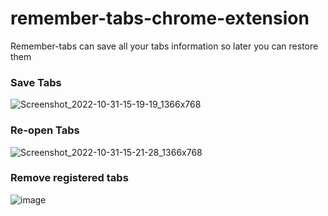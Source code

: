 # remember-tabs-chrome-extension
Remember-tabs can save all your tabs information so later you can restore them 

### Save Tabs
![Screenshot_2022-10-31-15-19-19_1366x768](https://user-images.githubusercontent.com/66845300/199112856-bb7074a6-97e1-49bd-89ec-9c689cbf6e57.png)


### Re-open Tabs
![Screenshot_2022-10-31-15-21-28_1366x768](https://user-images.githubusercontent.com/66845300/199113079-c5c869fe-21be-4b6d-a13f-e267a3373b72.png)


### Remove registered tabs
![image](https://user-images.githubusercontent.com/66845300/199113208-70e1c8dd-8989-42c8-a10d-89a716637c1f.png)
